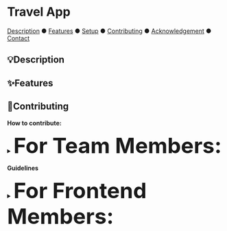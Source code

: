 # Travel App 
[Description](#description) ● [Features](#features) ● [Setup](#setup) ● [Contributing](#contributing) ● [Acknowledgement](#acknowledgement) ● [Contact](#contact)

## 💡Description
<!--to add pa soon mwehhe-->

## ✨️Features
<!-- to be finalized -->

## 🤝Contributing
**How to contribute:**
<details>
  <summary><strong style="font-size: 50px;">For Team Members:</strong></summary>
<br>
  
  1. Clone the repository:
  ```bash
  git clone https://github.com/your-username/travel-app.git
  cd travel-app
  ```
  2. Create a new branch for every new feature:
     - everything needed for a specific feature will be worked on the created branch para mas dali ang pag-fix sa bugs and adding something more for that specific feature
     - you may create a sub branch for your own assigned task (e.g. API, Frontend, etc.):
       - repeat steps 3 and 4
       - create a pull request from the sub branch to the feature branch
       - don't forget to add clear descriptions of the changes when creating a pull request
  ```bash
  git checkout -b feature-name
  ```
  3. ❗️Commit all your changes:
     - make sure to commit and add a comment of the changes para dali ang pag track sa nabuhat
  ```bash
  git add .
  git commit -m "Add comment on changes being made"
  ```
  4. Push your changes to the specific branch:
  ```bash
  git push origin feature-name
  ```
  5. Create a Pull Request (PR):
     - After pushing, go to GitHub and create a pull request from your feature branch to the main branch.
     - Ensure your PR title and description are clear about the changes.
    
  [back to top](#travel-app)
  
</details>

**Guidelines**
<details>
  <summary><strong style="font-size: 50px;">For Frontend Members:</strong></summary>
<br>
  
  1. For organization purposes, please store your `.dart` files on the following folders:
     - `pages` for pages (Home Page, Locations Pages, Itinerary Pages, etc.)
     - `widgets` for widgets and components (button templates, text field templates, timetable, etc.)
     - `services` for functions and classes that directly communicate with the backend
  2. It is also highly encourage to store your `.dart` files on more specified folders depending on its assigned feature
     - `auth` for `.dart` files used for Auth
     - `home` for Home
     - `locations` for Locations
     - `itinerary` for Itinerary
  3. Colors and font classes are already defined for you in `colors.dart` and `text_styles.dart` respectively under the `config` folder. Please refer
     to these custom colors and font styles to ensure consistency with the Figma design
  4. For more inquiries, please relay those to the #frontend Discord channel 
    
  [back to top](#travel-app)
  
</details>
